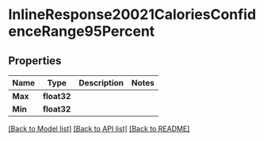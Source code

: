 # InlineResponse20021CaloriesConfidenceRange95Percent

## Properties

Name | Type | Description | Notes
------------ | ------------- | ------------- | -------------
**Max** | **float32** |  | 
**Min** | **float32** |  | 

[[Back to Model list]](../README.md#documentation-for-models) [[Back to API list]](../README.md#documentation-for-api-endpoints) [[Back to README]](../README.md)


